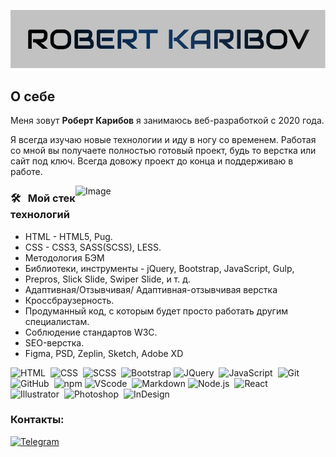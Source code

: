 ![Header](https://github.com/RobertKaribov/RobertKaribov/blob/main/assets/logo.jpg)

## О себе
Меня зовут **Роберт Карибов** я занимаюсь веб-разработкой с 2020 года.

Я всегда изучаю новые технологии и иду в ногу со временем. Работая со мной вы получаете полностью готовый проект, будь то верстка или сайт под ключ. Всегда довожу проект до конца и поддерживаю в работе.

<img src="https://raw.githubusercontent.com/MicaelliMedeiros/micaellimedeiros/master/image/computer-illustration.png" min-width="400px" max-width="400px" width="400px" align="right" alt="Image">

### 🛠 &nbsp; Мой стек технологий
  * HTML - HTML5, Pug.
  * CSS - CSS3, SASS(SCSS), LESS.
  * Методология БЭМ
  * Библиотеки, инструменты - jQuery, Bootstrap, JavaScript, Gulp, 
  * Prepros, Slick Slide, Swiper Slide, и т. д.
  * Адаптивная/Отзывчивая/ Адаптивная-отзывчивая верстка
  * Кроссбраузерность.
  * Продуманный код, с которым будет просто работать другим специалистам.
  * Соблюдение стандартов W3C.
  * SEO-верстка.
  * Figma, PSD, Zeplin, Sketch, Adobe XD

![HTML](https://img.shields.io/badge/-HTML-05122A?style=flat&logo=HTML5)&nbsp;
![CSS](https://img.shields.io/badge/-CSS-05122A?style=flat&logo=CSS3&logoColor=1572B6)&nbsp;
![SCSS](https://img.shields.io/badge/-SCSS-000?&logo=SASS)&nbsp;
![Bootstrap](https://img.shields.io/badge/-Bootstrap-05122A?style=flat&logo=bootstrap&logoColor=563D7C)
![JQuery](https://img.shields.io/badge/-JQuery-000?style=flat&logo=JQuery&logoColor=007ACC)&nbsp;
![JavaScript](https://img.shields.io/badge/-JavaScript-05122A?style=flat&logo=javascript)&nbsp;
![Git](https://img.shields.io/badge/-Git-05122A?style=flat&logo=git)&nbsp;
![GitHub](https://img.shields.io/badge/-GitHub-05122A?style=flat&logo=github)&nbsp;
![npm](https://img.shields.io/badge/-npm-05122A?style=flat&logo=markdown)
![VScode](https://img.shields.io/badge/-VScode-000?style=flat&logo=Visual-Studio-Code&logoColor=007ACC)&nbsp;
![Markdown](https://img.shields.io/badge/-Markdown-05122A?style=flat&logo=markdown)
![Node.js](https://img.shields.io/badge/-Node.js-05122A?style=flat&logo=node.js)&nbsp;
![React](https://img.shields.io/badge/-React-05122A?style=flat&logo=react)&nbsp;\
![Illustrator](https://img.shields.io/badge/-Illustrator-05122A?style=flat&logo=adobe-illustrator)&nbsp;
![Photoshop](https://img.shields.io/badge/-Photoshop-05122A?style=flat&logo=adobe-photoshop)&nbsp;
![InDesign](https://img.shields.io/badge/-InDesign-05122A?style=flat&logo=adobe-indesign)


### Контакты:
[![Telegram](https://img.shields.io/badge/-Telegram-ccc?style=for-the-badge&logo=telegram&logoColor=27A0D9)](https://t.me/Robert00096)

